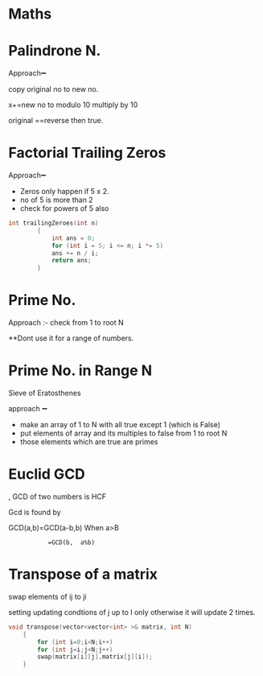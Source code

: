 # Maths

# Palindrone N.

Approach➖

copy original no to new no.

x+=new no to modulo 10 multiply by 10

original ==reverse then true. 

# Factorial Trailing Zeros

Approach➖

- Zeros only happen if 5 x 2.
- no of 5 is more than 2
- check for powers of 5 also

```cpp
int trailingZeroes(int n)
        {
            int ans = 0;
            for (int i = 5; i <= n; i *= 5)
            ans += n / i;
            return ans;
        }
```

# Prime No.

Approach :- check from 1 to root N

**Dont use it for a range of numbers.

# Prime No. in Range N

Sieve of Eratosthenes

approach ➖

- make an array of 1 to N with all true except 1 (which is False)
- put elements of array and its multiples to false from 1 to root N
- those elements which are true are primes

# Euclid GCD

,   GCD of two numbers is HCF

Gcd is found by 

GCD(a,b)=GCD(a-b,b)   When a>B

               =GCD(b,  a%b)

# Transpose of a matrix

swap elements of ij to ji 

setting updating condtions of j up to I only otherwise it will update 2 times. 

```cpp
void transpose(vector<vector<int> >& matrix, int N)
    { 
        for (int i=0;i<N;i++)
        for (int j=i;j<N;j++)
        swap(matrix[i][j],matrix[j][i]);
    }
```